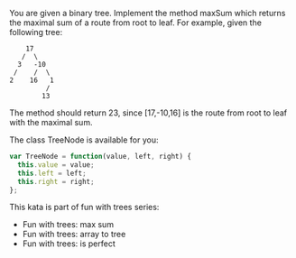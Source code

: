 You are given a binary tree. Implement the method maxSum which returns the maximal sum of a route from root to leaf. For example, given the following tree:

```
    17
   /  \
  3   -10
 /    /  \
2    16   1
         /
        13
```

The method should return 23, since [17,-10,16] is the route from root to leaf with the maximal sum.

The class TreeNode is available for you:

```javascript
var TreeNode = function(value, left, right) {
  this.value = value;
  this.left = left;
  this.right = right;
};
```

This kata is part of fun with trees series:

- Fun with trees: max sum
- Fun with trees: array to tree
- Fun with trees: is perfect
